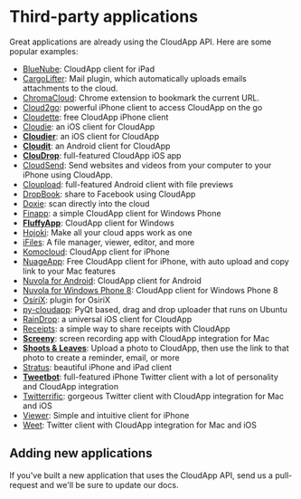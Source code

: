# Third-party applications

Great applications are already using the CloudApp API. Here are some popular
examples:

* [BlueNube](http://itunes.apple.com/us/app/bluenube/id420282258?mt=8): CloudApp client for iPad
* [CargoLifter](http://www.chungwasoft.com/cargolifter/): Mail plugin, which automatically uploads emails attachments to the cloud.
* [ChromaCloud](https://chrome.google.com/webstore/detail/chromacloud/jdpfockeefnnnkdajngibkacghcbabfe): Chrome extension to bookmark the current URL.
* [Cloud2go](http://cloud2goapp.com/): powerful iPhone client to access CloudApp on the go
* [Cloudette](http://cloudetteapp.com/): free CloudApp iPhone client
* [Cloudie](http://getcloudie.com): an iOS client for CloudApp
* **[Cloudier](http://cloudierapp.com/)**: an iOS client for CloudApp
* **[Cloudit](https://play.google.com/store/apps/details?id=io.invaders.android.cloudit)**: an Android client for CloudApp
* **[ClouDrop](http://itunes.apple.com/us/app/cloudrop-for-cloudapp/id493848413?mt=8)**: full-featured CloudApp iOS app
* [CloudSend](http://www.trijstudios.com/cloudsend): Send websites and videos from your computer to your iPhone using CloudApp.
* [Cloupload](http://cloupload.gidix.net/): full-featured Android client with file previews
* [DropBook](http://itunes.apple.com/us/app/dropbook/id408384997?mt=12): share to Facebook using CloudApp
* [Doxie](http://www.getdoxie.com/): scan directly into the cloud
* [Finapp](http://www.windowsphone.com/en-gb/store/app/finapp/ec4ab022-bb0d-4805-87c5-c0967a33aa55): a simple CloudApp client for Windows Phone
* **[FluffyApp](http://fluffyapp.com/)**: CloudApp client for Windows
* [Hojoki](http://hojoki.com): Make all your cloud apps work as one
* [iFiles](http://www.ifilesapp.com): A file manager, viewer, editor, and more
* [Komocloud](http://itunes.apple.com/us/app/komocloud/id487186645?mt=8): CloudApp client for iPhone
* [NuageApp](http://nuage-app.com): Free CloudApp client for iPhone, with auto upload and copy link to your Mac features
* [Nuvola for Android](https://play.google.com/store/apps/details?id=com.eflatgames.cloudysky): CloudApp client for Android
* [Nuvola for Windows Phone 8](http://www.windowsphone.com/en-us/store/app/nuvola/e5255995-1bff-45ce-ba92-aa74dd35c278): CloudApp client for Windows Phone 8
* [OsiriX](http://software.kanteron.com/cloudapp/): plugin for OsiriX
* [py-cloudapp](https://github.com/abhinandh/py-cloudapp): PyQt based, drag and drop uploader that runs on Ubuntu
* [RainDrop](https://itunes.apple.com/app/raindrop-for-cloudapp/id674681667?mt=8): a universal iOS client for CloudApp
* [Receipts](http://www.tidalpool.ca/receipts/index.html): a simple way to share receipts with CloudApp
* **[Screeny](http://www.screenyapp.com/)**: screen recording app with CloudApp integration for Mac
* **[Shoots & Leaves](https://smartgoat.com/shoots-and-leaves/)**: Upload a photo to CloudApp, then use the link to that photo to create a reminder, email, or more
* [Stratus](http://www.getstratusapp.com/): beautiful iPhone and iPad client
* **[Tweetbot](http://tapbots.com/software/tweetbot/)**: full-featured iPhone Twitter client with a lot of personality and CloudApp integration
* [Twitterrific](http://twitterrific.com/): gorgeous Twitter client with CloudApp integration for Mac and iOS
* [Viewer](https://itunes.apple.com/app/viewer-for-cloudapp/id674034026?mt=8): Simple and intuitive client for iPhone
* [Weet](http://weetapp.com/): Twitter client with CloudApp integration for Mac and iOS

## Adding new applications

If you've built a new application that uses the CloudApp API, send us a
pull-request and we'll be sure to update our docs.
